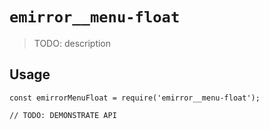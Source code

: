 # `emirror__menu-float`

> TODO: description

## Usage

```
const emirrorMenuFloat = require('emirror__menu-float');

// TODO: DEMONSTRATE API
```

